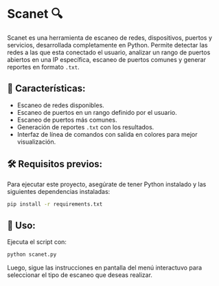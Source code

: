 # Scanet 🔍  

Scanet es una herramienta de escaneo de redes, dispositivos, puertos y servicios, desarrollada completamente en Python. Permite detectar las redes a las que esta conectado el usuario, analizar un rango de puertos abiertos en una IP específica, escaneo de puertos comunes y generar reportes en formato `.txt`.  

## 🚀 **Características:**  
- Escaneo de redes disponibles.  
- Escaneo de puertos en un rango definido por el usuario.  
- Escaneo de puertos más comunes.  
- Generación de reportes `.txt` con los resultados.  
- Interfaz de línea de comandos con salida en colores para mejor visualización.  

## 🛠 **Requisitos previos:**  
Para ejecutar este proyecto, asegúrate de tener Python instalado y las siguientes dependencias instaladas:  

```bash
pip install -r requirements.txt
```

## 🏃 **Uso:**  
Ejecuta el script con:  

```bash
python scanet.py
```

Luego, sigue las instrucciones en pantalla del menú interactuvo para seleccionar el tipo de escaneo que deseas realizar.  
